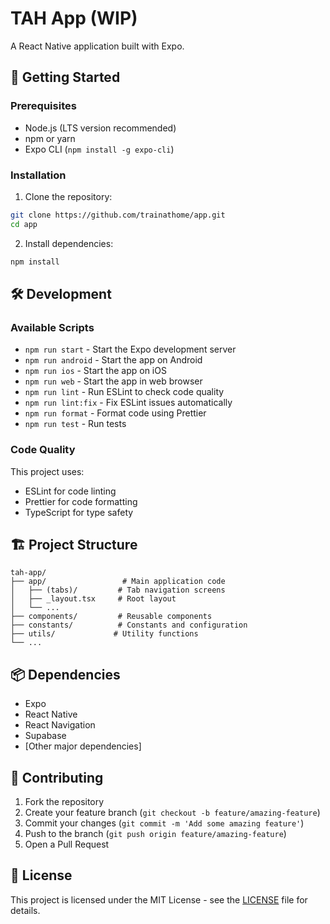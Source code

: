 # TAH App (WIP)

A React Native application built with Expo.

## 🚀 Getting Started

### Prerequisites

- Node.js (LTS version recommended)
- npm or yarn
- Expo CLI (`npm install -g expo-cli`)

### Installation

1. Clone the repository:
```bash
git clone https://github.com/trainathome/app.git
cd app
```

2. Install dependencies:
```bash
npm install
```

## 🛠 Development

### Available Scripts

- `npm run start` - Start the Expo development server
- `npm run android` - Start the app on Android
- `npm run ios` - Start the app on iOS
- `npm run web` - Start the app in web browser
- `npm run lint` - Run ESLint to check code quality
- `npm run lint:fix` - Fix ESLint issues automatically
- `npm run format` - Format code using Prettier
- `npm run test` - Run tests

### Code Quality

This project uses:
- ESLint for code linting
- Prettier for code formatting
- TypeScript for type safety

## 🏗 Project Structure

```
tah-app/
├── app/                 # Main application code
│   ├── (tabs)/         # Tab navigation screens
│   ├── _layout.tsx     # Root layout
│   └── ...
├── components/         # Reusable components
├── constants/          # Constants and configuration
├── utils/             # Utility functions
└── ...
```

## 📦 Dependencies

- Expo
- React Native
- React Navigation
- Supabase
- [Other major dependencies]

## 🤝 Contributing

1. Fork the repository
2. Create your feature branch (`git checkout -b feature/amazing-feature`)
3. Commit your changes (`git commit -m 'Add some amazing feature'`)
4. Push to the branch (`git push origin feature/amazing-feature`)
5. Open a Pull Request

## 📄 License

This project is licensed under the MIT License - see the [LICENSE](LICENSE) file for details.
